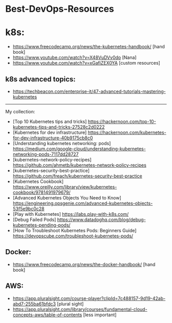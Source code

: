 # Best-DevOps-Resources

# k8s:
- https://www.freecodecamp.org/news/the-kubernetes-handbook/ [hand book]
- https://www.youtube.com/watch?v=X48VuDVv0do [Nana]
- https://www.youtube.com/watch?v=xGafiZEX0YA [custom resources]

## k8s advanced topics:
- https://techbeacon.com/enterprise-it/47-advanced-tutorials-mastering-kubernetes
-------------
My collection:
- [Top 10 Kubernetes tips and tricks] https://hackernoon.com/top-10-kubernetes-tips-and-tricks-27528c2d0222
- [Kubernetes for dev infrastructure] https://hackernoon.com/kubernetes-for-dev-infrastructure-40b9175cb8c0
- [Understanding kubernetes networking: pods] https://medium.com/google-cloud/understanding-kubernetes-networking-pods-7117dd28727
- [kubernetes-network-policy-recipes] https://github.com/ahmetb/kubernetes-network-policy-recipes
- [kubernetes-security-best-practice] https://github.com/freach/kubernetes-security-best-practice
- [Kubernetes Cookbook] https://www.oreilly.com/library/view/kubernetes-cookbook/9781491979679/
- [Advanced Kubernetes Objects You Need to Know] https://engineering.opsgenie.com/advanced-kubernetes-objects-53f5e9bc0c28
- [Play with Kubernetes] https://labs.play-with-k8s.com/
- [Debug Failed Pods] https://www.datadoghq.com/blog/debug-kubernetes-pending-pods/
- [How To Troubleshoot Kubernetes Pods: Beginners Guide] https://devopscube.com/troubleshoot-kubernetes-pods/

## Docker:
- https://www.freecodecamp.org/news/the-docker-handbook/ [hand book]

## AWS:
- https://app.pluralsight.com/course-player?clipId=7c488157-9d19-42ab-abd7-255ba61bfdc3 [plural sight]
- https://app.pluralsight.com/library/courses/fundamental-cloud-concepts-aws/table-of-contents [less important]
